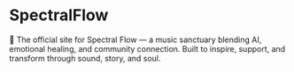 # SpectralFlow
🌌 The official site for Spectral Flow — a music sanctuary blending AI, emotional healing, and community connection. Built to inspire, support, and transform through sound, story, and soul.
